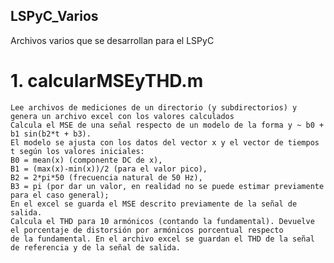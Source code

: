 ## LSPyC_Varios
Archivos varios que se desarrollan para el LSPyC

# 1. calcularMSEyTHD.m 
    Lee archivos de mediciones de un directorio (y subdirectorios) y genera un archivo excel con los valores calculados
    Calcula el MSE de una señal respecto de un modelo de la forma y ~ b0 + b1 sin(b2*t + b3). 
    El modelo se ajusta con los datos del vector x y el vector de tiempos t según los valores iniciales: 
    B0 = mean(x) (componente DC de x),    
    B1 = (max(x)-min(x))/2 (para el valor pico),    
    B2 = 2*pi*50 (frecuencia natural de 50 Hz),    
    B3 = pi (por dar un valor, en realidad no se puede estimar previamente para el caso general);    
    En el excel se guarda el MSE descrito previamente de la señal de salida.
    Calcula el THD para 10 armónicos (contando la fundamental). Devuelve el porcentaje de distorsión por armónicos porcentual respecto
    de la fundamental. En el archivo excel se guardan el THD de la señal de referencia y de la señal de salida.
